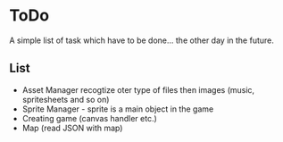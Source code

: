 ToDo
===
A simple list of task which have to be done... the other day in the future.

List
---
 * Asset Manager recogtize oter type of files then images (music, spritesheets and so on)
 * Sprite Manager - sprite is a main object in the game
 * Creating game (canvas handler etc.)
 * Map (read JSON with map)